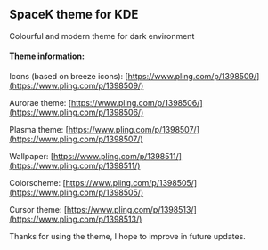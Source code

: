## SpaceK theme for KDE

Colourful and modern theme for dark environment 

#### Theme information:

Icons (based on breeze icons): [https://www.pling.com/p/1398509/](https://www.pling.com/p/1398509/)

Aurorae theme: [https://www.pling.com/p/1398506/](https://www.pling.com/p/1398506/)

Plasma theme: [https://www.pling.com/p/1398507/](https://www.pling.com/p/1398507/)

Wallpaper: [https://www.pling.com/p/1398511/](https://www.pling.com/p/1398511/)

Colorscheme: [https://www.pling.com/p/1398505/](https://www.pling.com/p/1398505/)

Cursor theme: [https://www.pling.com/p/1398513/](https://www.pling.com/p/1398513/)


Thanks for using the theme, I hope to improve in future updates.




